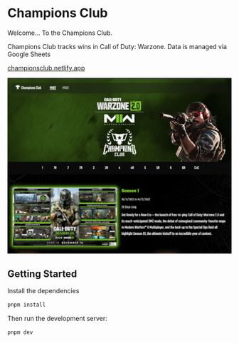 # Champions Club

Welcome... To the Champions Club.

Champions Club tracks wins in Call of Duty: Warzone. Data is managed via Google Sheets

[championsclub.netlify.app](https://championsclub.netlify.app)

![Champions Club](./preview.png)

## Getting Started

Install the dependencies

```bash
pnpm install
```

Then run the development server:

```bash
pnpm dev
```


